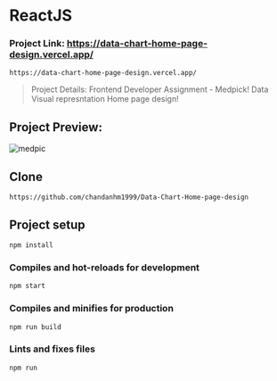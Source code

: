 # ReactJS

### Project Link: https://data-chart-home-page-design.vercel.app/
```
https://data-chart-home-page-design.vercel.app/
```

> Project Details: Frontend Developer Assignment - Medpick!
> Data Visual represntation Home page design!


## Project Preview:
![medpic](https://github.com/chandanhm1999/Data-Chart-Home-page-design/assets/109410990/edd921d5-e993-46e3-8494-56bbb965d824)

## Clone
```
https://github.com/chandanhm1999/Data-Chart-Home-page-design
```

## Project setup
```
npm install
```

### Compiles and hot-reloads for development
```
npm start
```

### Compiles and minifies for production
```
npm run build
```

### Lints and fixes files
```
npm run
```
